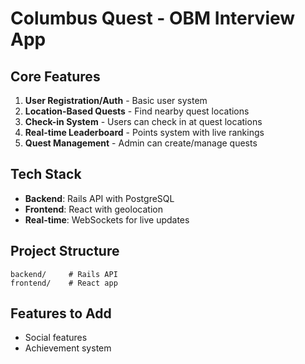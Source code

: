 # Columbus Quest - OBM Interview App

## Core Features
1. **User Registration/Auth** - Basic user system
2. **Location-Based Quests** - Find nearby quest locations
3. **Check-in System** - Users can check in at quest locations
4. **Real-time Leaderboard** - Points system with live rankings
5. **Quest Management** - Admin can create/manage quests

## Tech Stack
- **Backend**: Rails API with PostgreSQL
- **Frontend**: React with geolocation
- **Real-time**: WebSockets for live updates

## Project Structure
```
backend/     # Rails API
frontend/    # React app
```

## Features to Add
- Social features
- Achievement system
